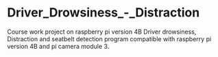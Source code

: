 # Driver_Drowsiness_-_Distraction
Course work project on raspberry pi version 4B
Driver drowsiness, Distraction and seatbelt detection program compatible with raspberry pi version 4B and pi camera module 3.
